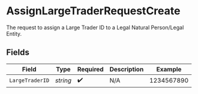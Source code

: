 # AssignLargeTraderRequestCreate

The request to assign a Large Trader ID to a Legal Natural Person/Legal Entity.


## Fields

| Field              | Type               | Required           | Description        | Example            |
| ------------------ | ------------------ | ------------------ | ------------------ | ------------------ |
| `LargeTraderID`    | *string*           | :heavy_check_mark: | N/A                | 1234567890         |